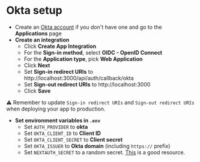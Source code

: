 # Okta setup

- Create an [Okta account](https://login.okta.com/signin/register/) if you don't have one and go to the **Applications** page
- **Create an integration**
  - Click **Create App Integration**
  - For the **Sign-in method**, select **OIDC - OpenID Connect**
  - For the **Application type**, pick **Web Application**
  - Click **Next**
  - Set **Sign-in redirect URIs** to http://localhost:3000/api/auth/callback/okta
  - Set **Sign-out redirect URIs** to http://localhost:3000
  - Click **Save**

⚠️ Remember to update `Sign-in redirect URIs` and `Sign-out redirect URIs` when deploying your app to production.

- **Set environment variables in `.env`**
  - Set `AUTH_PROVIDER` to **okta**
  - Set `OKTA_CLIENT_ID` to **Client ID**
  - Set `OKTA_CLIENT_SECRET` to **Client secret**
  - Set `OKTA_ISSUER` to **Okta domain** (including `https://` prefix)
  - Set `NEXTAUTH_SECRET` to a random secret. [This](https://generate-secret.now.sh/32) is a good resource.
